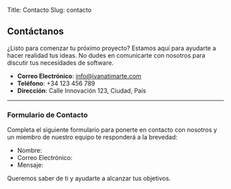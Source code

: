 Title: Contacto
Slug: contacto

## Contáctanos

¿Listo para comenzar tu próximo proyecto? Estamos aquí para ayudarte a hacer realidad tus ideas. No dudes en comunicarte con nosotros para discutir tus necesidades de software.

- **Correo Electrónico**: info@ivanatimarte.com
- **Teléfono**: +34 123 456 789
- **Dirección**: Calle Innovación 123, Ciudad, País

---

### Formulario de Contacto

Completa el siguiente formulario para ponerte en contacto con nosotros y un miembro de nuestro equipo te responderá a la brevedad:

- Nombre:
- Correo Electrónico:
- Mensaje:

Queremos saber de ti y ayudarte a alcanzar tus objetivos.
